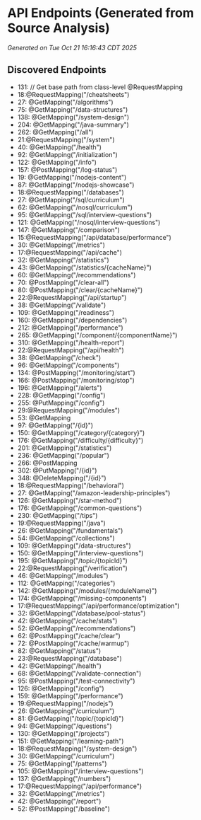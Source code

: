 # API Endpoints (Generated from Source Analysis)

*Generated on Tue Oct 21 16:16:43 CDT 2025*

## Discovered Endpoints

- 131:            // Get base path from class-level @RequestMapping
- 18:@RequestMapping("/cheatsheets")
- 27:    @GetMapping("/algorithms")
- 75:    @GetMapping("/data-structures")
- 138:    @GetMapping("/system-design")
- 204:    @GetMapping("/java-summary")
- 262:    @GetMapping("/all")
- 21:@RequestMapping("/system")
- 40:    @GetMapping("/health")
- 92:    @GetMapping("/initialization")
- 122:    @GetMapping("/info")
- 157:    @PostMapping("/log-status")
- 19:    @GetMapping("/nodejs-content")
- 87:    @GetMapping("/nodejs-showcase")
- 18:@RequestMapping("/databases")
- 27:    @GetMapping("/sql/curriculum")
- 62:    @GetMapping("/nosql/curriculum")
- 95:    @GetMapping("/sql/interview-questions")
- 121:    @GetMapping("/nosql/interview-questions")
- 147:    @GetMapping("/comparison")
- 15:@RequestMapping("/api/database/performance")
- 30:    @GetMapping("/metrics")
- 17:@RequestMapping("/api/cache")
- 32:    @GetMapping("/statistics")
- 43:    @GetMapping("/statistics/{cacheName}")
- 60:    @GetMapping("/recommendations")
- 70:    @PostMapping("/clear-all")
- 80:    @PostMapping("/clear/{cacheName}")
- 22:@RequestMapping("/api/startup")
- 38:    @GetMapping("/validate")
- 109:    @GetMapping("/readiness")
- 160:    @GetMapping("/dependencies")
- 212:    @GetMapping("/performance")
- 265:    @GetMapping("/component/{componentName}")
- 310:    @GetMapping("/health-report")
- 22:@RequestMapping("/api/health")
- 38:    @GetMapping("/check")
- 96:    @GetMapping("/components")
- 134:    @PostMapping("/monitoring/start")
- 166:    @PostMapping("/monitoring/stop")
- 196:    @GetMapping("/alerts")
- 228:    @GetMapping("/config")
- 255:    @PutMapping("/config")
- 29:@RequestMapping("/modules")
- 53:    @GetMapping
- 97:    @GetMapping("/{id}")
- 150:    @GetMapping("/category/{category}")
- 176:    @GetMapping("/difficulty/{difficulty}")
- 201:    @GetMapping("/statistics")
- 236:    @GetMapping("/popular")
- 266:    @PostMapping
- 302:    @PutMapping("/{id}")
- 348:    @DeleteMapping("/{id}")
- 18:@RequestMapping("/behavioral")
- 27:    @GetMapping("/amazon-leadership-principles")
- 126:    @GetMapping("/star-method")
- 176:    @GetMapping("/common-questions")
- 230:    @GetMapping("/tips")
- 19:@RequestMapping("/java")
- 26:    @GetMapping("/fundamentals")
- 54:    @GetMapping("/collections")
- 109:    @GetMapping("/data-structures")
- 150:    @GetMapping("/interview-questions")
- 195:    @GetMapping("/topic/{topicId}")
- 22:@RequestMapping("/verification")
- 46:    @GetMapping("/modules")
- 112:    @GetMapping("/categories")
- 142:    @GetMapping("/modules/{moduleName}")
- 174:    @GetMapping("/missing-components")
- 17:@RequestMapping("/api/performance/optimization")
- 32:    @GetMapping("/database/pool-status")
- 42:    @GetMapping("/cache/stats")
- 52:    @GetMapping("/recommendations")
- 62:    @PostMapping("/cache/clear")
- 72:    @PostMapping("/cache/warmup")
- 82:    @GetMapping("/status")
- 23:@RequestMapping("/database")
- 42:    @GetMapping("/health")
- 68:    @GetMapping("/validate-connection")
- 95:    @PostMapping("/test-connectivity")
- 126:    @GetMapping("/config")
- 159:    @GetMapping("/performance")
- 19:@RequestMapping("/nodejs")
- 26:    @GetMapping("/curriculum")
- 81:    @GetMapping("/topic/{topicId}")
- 94:    @GetMapping("/questions")
- 130:    @GetMapping("/projects")
- 151:    @GetMapping("/learning-path")
- 18:@RequestMapping("/system-design")
- 30:    @GetMapping("/curriculum")
- 75:    @GetMapping("/patterns")
- 105:    @GetMapping("/interview-questions")
- 137:    @GetMapping("/numbers")
- 17:@RequestMapping("/api/performance")
- 32:    @GetMapping("/metrics")
- 42:    @GetMapping("/report")
- 52:    @PostMapping("/baseline")
